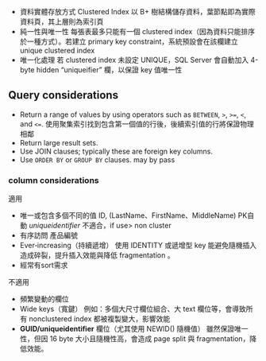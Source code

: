 - 資料實體存放方式
  Clustered Index 以 B+ 樹結構儲存資料，葉節點即為實際資料頁，其上層則為索引頁
- 純一性與唯一性
  每張表最多只能有一個 clustered index（因為資料只能排序於一種方式）。若建立 primary key constraint，系統預設會在該欄建立 unique clustered index
- 唯一化處理
  若 clustered index 未設定 UNIQUE，SQL Server 會自動加入 4-byte hidden “uniqueifier” 欄，以保證 key 值唯一性

##   Query considerations
- Return a range of values by using operators such as `BETWEEN`, `>`, `>=`, `<`, and `<=`.
  使用聚集索引找到包含第一個值的行後，後續索引值的行將保證物理相鄰
- Return large result sets.
- Use JOIN clauses; typically these are foreign key columns.
- Use `ORDER BY` or `GROUP BY` clauses.
  may by pass 


### column considerations
適用
- 唯一或包含多個不同的值
  ID, (LastName、FirstName、MiddleName)
  PK自動
  _uniqueidentifier_ 不適合，if use> non cluster
- 有序訪問
  產品編號
- Ever‑increasing（持續遞增）
  使用 IDENTITY 或遞增型 key 能避免隨機插入造成碎裂，提升插入效能與降低 fragmentation 。
- 經常有sort需求

不適用
- 頻繁變動的欄位
- Wide keys（寬鍵）
  例如：多個大尺寸欄位組合、大 text 欄位等，會導致所有 nonclustered index 都被複製變大，影響效能
- **GUID/uniqueidentifier** 欄位（尤其使用 NEWID() 隨機值）
  雖然保證唯一性，但因 16 byte 大小且隨機性高，會造成 page split 與 fragmentation，降低效能。

